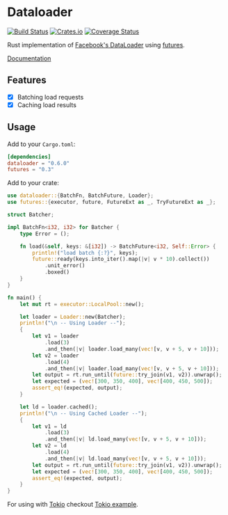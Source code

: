 # Dataloader

[![Build Status](https://travis-ci.org/cksac/dataloader-rs.svg?branch=master)](https://travis-ci.org/cksac/dataloader-rs)
[![Crates.io](https://img.shields.io/crates/v/dataloader.svg)](https://crates.io/crates/dataloader)
[![Coverage Status](https://coveralls.io/repos/github/cksac/dataloader-rs/badge.svg?branch=master)](https://coveralls.io/github/cksac/dataloader-rs?branch=master)

Rust implementation of [Facebook's DataLoader](https://github.com/facebook/dataloader) using [futures](https://docs.rs/futures-preview).

[Documentation](https://docs.rs/dataloader)

## Features

* [x] Batching load requests
* [x] Caching load results

## Usage

Add to your `Cargo.toml`:
```toml
[dependencies]
dataloader = "0.6.0"
futures = "0.3"
```

Add to your crate:
```rust
use dataloader::{BatchFn, BatchFuture, Loader};
use futures::{executor, future, FutureExt as _, TryFutureExt as _};

struct Batcher;

impl BatchFn<i32, i32> for Batcher {
    type Error = ();

    fn load(&self, keys: &[i32]) -> BatchFuture<i32, Self::Error> {
        println!("load batch {:?}", keys);
        future::ready(keys.into_iter().map(|v| v * 10).collect())
            .unit_error()
            .boxed()
    }
}

fn main() {
    let mut rt = executor::LocalPool::new();

    let loader = Loader::new(Batcher);
    println!("\n -- Using Loader --");
    {
        let v1 = loader
            .load(3)
            .and_then(|v| loader.load_many(vec![v, v + 5, v + 10]));
        let v2 = loader
            .load(4)
            .and_then(|v| loader.load_many(vec![v, v + 5, v + 10]));
        let output = rt.run_until(future::try_join(v1, v2)).unwrap();
        let expected = (vec![300, 350, 400], vec![400, 450, 500]);
        assert_eq!(expected, output);
    }

    let ld = loader.cached();
    println!("\n -- Using Cached Loader --");
    {
        let v1 = ld
            .load(3)
            .and_then(|v| ld.load_many(vec![v, v + 5, v + 10]));
        let v2 = ld
            .load(4)
            .and_then(|v| ld.load_many(vec![v, v + 5, v + 10]));
        let output = rt.run_until(future::try_join(v1, v2)).unwrap();
        let expected = (vec![300, 350, 400], vec![400, 450, 500]);
        assert_eq!(expected, output);
    }
}
```

For using with [Tokio](https://docs.rs/tokio) checkout [Tokio example](examples/tokio.rs).
